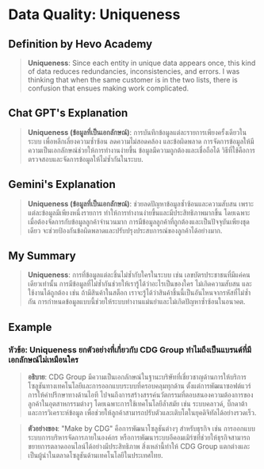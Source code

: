 # Data Quality: Uniqueness

## Definition by Hevo Academy

> **Uniqueness**: Since each entity in unique data appears once, this kind of data reduces redundancies, inconsistencies, and errors. I was thinking that when the same customer is in the two lists, there is confusion that ensues making work complicated.

## Chat GPT's Explanation

> **Uniqueness (ข้อมูลที่เป็นเอกลักษณ์)**: การบันทึกข้อมูลแต่ละรายการเพียงครั้งเดียวในระบบ เพื่อหลีกเลี่ยงความซ้ำซ้อน ลดความไม่สอดคล้อง และข้อผิดพลาด การจัดการข้อมูลให้มีความเป็นเอกลักษณ์ช่วยให้การทำงานง่ายขึ้น ข้อมูลมีความถูกต้องและเชื่อถือได้ วิธีที่ใช้คือการตรวจสอบและจัดการข้อมูลให้ไม่ซ้ำกันในระบบ.

## Gemini's Explanation

> **Uniqueness (ข้อมูลที่เป็นเอกลักษณ์)**: ช่วยลดปัญหาข้อมูลซ้ำซ้อนและความสับสน เพราะแต่ละข้อมูลมีเพียงหนึ่งรายการ ทำให้การทำงานง่ายขึ้นและมีประสิทธิภาพมากขึ้น โดยเฉพาะเมื่อต้องจัดการกับข้อมูลลูกค้าจำนวนมาก การมีข้อมูลลูกค้าที่ถูกต้องและเป็นปัจจุบันเพียงชุดเดียว จะช่วยป้องกันข้อผิดพลาดและปรับปรุงประสบการณ์ของลูกค้าได้อย่างมาก.

## My Summary

> **Uniqueness**: การที่ข้อมูลแต่ละชิ้นไม่ซ้ำกับใครในระบบ เช่น เลขบัตรประชาชนที่มีแค่คนเดียวเท่านั้น การมีข้อมูลที่ไม่ซ้ำกันช่วยให้เรารู้ได้ว่าอะไรเป็นของใคร ไม่เกิดความสับสน และใช้งานได้ถูกต้อง เช่น ถ้ามีสินค้าในสต็อก เราจะรู้ได้ว่าสินค้าชิ้นนี้เป็นอันไหนจากรหัสที่ไม่ซ้ำกัน การกำหนดข้อมูลแบบนี้ช่วยให้ระบบทำงานแม่นยำและไม่เกิดปัญหาซ้ำซ้อนในอนาคต.

## Example

### หัวข้อ: Uniqueness ยกตัวอย่างที่เกี่ยวกับ CDG Group ทำไมถึงเป็นแบรนด์ที่มีเอกลักษณ์ไม่เหมือนใคร

> **อธิบาย**: CDG Group มีความเป็นเอกลักษณ์ในฐานะบริษัทที่เชี่ยวชาญด้านการให้บริการโซลูชันทางเทคโนโลยีและการออกแบบระบบที่ครอบคลุมทุกด้าน ตั้งแต่การพัฒนาซอฟต์แวร์ การให้คำปรึกษาทางด้านไอที ไปจนถึงการสร้างสรรค์นวัตกรรมที่ตอบสนองความต้องการของลูกค้าในอุตสาหกรรมต่างๆ โดยเฉพาะการใช้เทคโนโลยีล้ำสมัย เช่น ระบบคลาวด์, บิ๊กดาต้า และการวิเคราะห์ข้อมูล เพื่อช่วยให้ลูกค้าสามารถปรับตัวและเติบโตในยุคดิจิทัลได้อย่างรวดเร็ว.

> **ตัวอย่างของ**: "Make by CDG" คือการพัฒนาโซลูชันต่างๆ สำหรับธุรกิจ เช่น การออกแบบระบบการบริหารจัดการภายในองค์กร หรือการพัฒนาระบบอีคอมเมิร์ซที่ช่วยให้ธุรกิจสามารถขยายการตลาดออนไลน์ได้อย่างมีประสิทธิภาพ สิ่งเหล่านี้ทำให้ CDG Group แตกต่างและเป็นผู้นำในตลาดโซลูชันด้านเทคโนโลยีในประเทศไทย.
